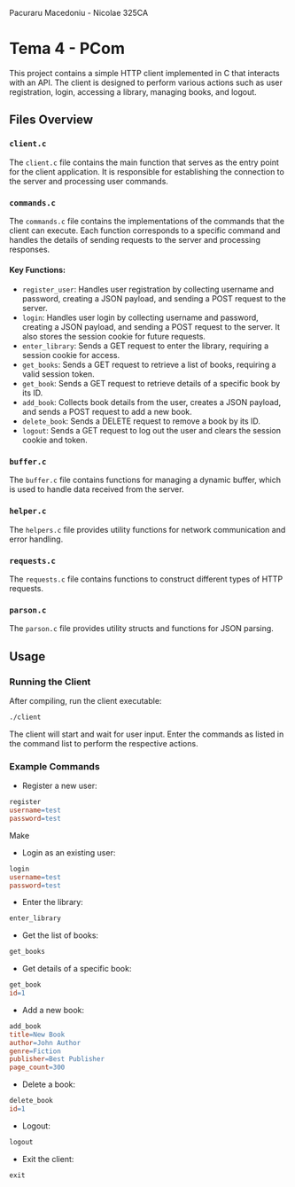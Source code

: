 Pacuraru Macedoniu - Nicolae 325CA
# Tema 4 - PCom

This project contains a simple HTTP client implemented in C that interacts with an API. The client is designed to perform various actions such as user registration, login, accessing a library, managing books, and logout.

## Files Overview

### `client.c`

The `client.c` file contains the main function that serves as the entry point for the client application. It is responsible for establishing the connection to the server and processing user commands.

### `commands.c`

The `commands.c` file contains the implementations of the commands that the client can execute. Each function corresponds to a specific command and handles the details of sending requests to the server and processing responses.

#### Key Functions:
- `register_user`: Handles user registration by collecting username and password, creating a JSON payload, and sending a POST request to the server.
- `login`: Handles user login by collecting username and password, creating a JSON payload, and sending a POST request to the server. It also stores the session cookie for future requests.
- `enter_library`: Sends a GET request to enter the library, requiring a session cookie for access.
- `get_books`: Sends a GET request to retrieve a list of books, requiring a valid session token.
- `get_book`: Sends a GET request to retrieve details of a specific book by its ID.
- `add_book`: Collects book details from the user, creates a JSON payload, and sends a POST request to add a new book.
- `delete_book`: Sends a DELETE request to remove a book by its ID.
- `logout`: Sends a GET request to log out the user and clears the session cookie and token.

### `buffer.c`

The `buffer.c` file contains functions for managing a dynamic buffer, which is used to handle data received from the server.

### `helper.c`

The `helpers.c` file provides utility functions for network communication and error handling.

### `requests.c`

The `requests.c` file contains functions to construct different types of HTTP requests.

### `parson.c`

The `parson.c` file provides utility structs and functions for JSON parsing.

## Usage

### Running the Client

After compiling, run the client executable:

```sh
./client
```

The client will start and wait for user input. Enter the commands as listed in the command list to perform the respective actions.

### Example Commands

- Register a new user:

```makefile
register
username=test
password=test
```

Make

- Login as an existing user:

```makefile
login
username=test
password=test
```

- Enter the library:

```makefile
enter_library
```

- Get the list of books:

```makefile
get_books
```

- Get details of a specific book:

```makefile
get_book
id=1
```

- Add a new book:

```makefile
add_book
title=New Book
author=John Author
genre=Fiction
publisher=Best Publisher
page_count=300
```

- Delete a book:

```makefile
delete_book
id=1
```

- Logout:

```makefile
logout
```

- Exit the client:

```makefile
exit
```
